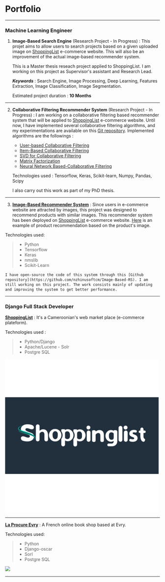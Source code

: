# Portfolio

---

### Machine Learning Engineer

1. **Image-Based Search Engine** (Research Project - In Progress) : This projet aims to allow users to search projects based on a given uploaded image on [ShoppingList](https://shoppinglist.cm) e-commerce website. This will also be an improvement of the actual image-based recommender system.

    This is a Master thesis reseach project applied to ShoppingList. I am working on this project as Supervisor's assistant and Research Lead.
    
    ***Keywords*** : Search Engine, Image Processing, Deep Learning, Features Extraction, Image Classification, Image Segmentation.
    
    Estimated project duration : **10 Months**

---
2. **Collaborative Filtering Recommender System** (Research Project - In Progress) : I am working on a collaborative filtering based recommender system that will be applied to [ShoppingList](https://shoppinglist.cm) e-commerce website. Until now, I have implemented several collaborative filtering algorithms, and my experimentations are available on this [Git repository](https://github.com/nzhinusoftcm/review-on-collaborative-filtering). Implemented algorithms are the followings :
    - [User-based Collaborative Filtering](https://github.com/nzhinusoftcm/review-on-collaborative-filtering/blob/master/2.%20user-based%20collaborative%20filtering.ipynb)
    - [Item-Based Collaborative Filtering](https://github.com/nzhinusoftcm/review-on-collaborative-filtering/blob/master/3.%20item-based%20collaborative%20filtering.ipynb)
    - [SVD for Collaborative Filtering](https://github.com/nzhinusoftcm/review-on-collaborative-filtering/blob/master/4.%20Singular%20Value%20Decomposition.ipynb)
    - [Matrix Factorization](https://github.com/nzhinusoftcm/review-on-collaborative-filtering/blob/master/5.%20Regularized%20SVD%20(Matrix%20Factorization).ipynb)
    - [Neural Network Based-Collaborative Filtering](https://github.com/nzhinusoftcm/review-on-collaborative-filtering/blob/master/6.%20neural%20networks%20matrix%20factorization.ipynb)
    
    Technologies used : Tensorflow, Keras, Scikit-learn, Numpy, Pandas, Scipy
    
    I also carry out this work as part of my PhD thesis.

---
3. **[Image-Based Recommender System](https://shoppinglist.cm)** : Since users in e-commerce website are attracted by images, this project was designed to recommend products with similar images. This recommender system has been deployed on [ShoppingList](https://shoppinglist.cm) e-commerce website. [Here](https://shoppinglist.cm/fr/search/detail/pyjama-7-pieces/) is an example of product recommendation based on the product's image.

Technologies used:
> - Python
> - Tensorflow 
> - Keras 
> - nmslib 
> - Scikit-Learn

    I have open-source the code of this system through this [Github repository](https://github.com/nzhinusoftcm/Image-Based-RS). I am still working on this project. The work consists mainly of updating and improving the system to get better performance.


---

### Django Full Stack Developer
**[ShoppingList](https://shoppinglist.cm/fr/)** : It's a Cameroonian's web market place (e-commerce plateform).

Technologies used :
> - Python/Django
> - Apache/Lucene - Solr
> - Postgre SQL

<a href="https://shoppinglist.cm"><img src="images/shoppinglist-logo.png" width="500px"/></a>

---
**[La Procure Evry](https://laprocure-evry.com/)** : A French online book shop based at Evry.

Technologies used:
> - Python
> - Django-oscar
> - Sorl
> - Postgre SQL

<a href="https://laprocure-evry.com/"><img src="https://laprocure-evry.com/static/koparion/img/Logo.jpg" width="500px"/></a>

---

